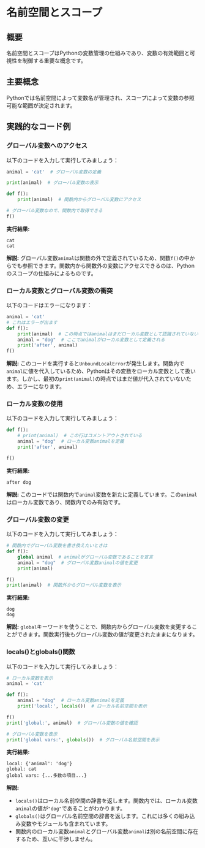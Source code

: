 # 名前空間とスコープ

## 概要
名前空間とスコープはPythonの変数管理の仕組みであり、変数の有効範囲と可視性を制御する重要な概念です。

## 主要概念
Pythonでは名前空間によって変数名が管理され、スコープによって変数の参照可能な範囲が決定されます。

## 実践的なコード例

### グローバル変数へのアクセス

以下のコードを入力して実行してみましょう：

```python
animal = 'cat'  # グローバル変数の定義

print(animal)  # グローバル変数の表示

def f():
    print(animal)  # 関数内からグローバル変数にアクセス

# グローバル変数なので、関数内で取得できる
f()
```

**実行結果:**
```
cat
cat
```

**解説:** 
グローバル変数`animal`は関数の外で定義されているため、関数`f()`の中からでも参照できます。関数内から関数外の変数にアクセスできるのは、Pythonのスコープの仕組みによるものです。

### ローカル変数とグローバル変数の衝突

以下のコードはエラーになります：

```python
animal = 'cat'
# これはエラーが出ます
def f():
    print(animal)  # この時点ではanimalはまだローカル変数として認識されていない
    animal = "dog"  # ここでanimalがローカル変数として定義される
    print('after', animal)
f()
```

**解説:**
このコードを実行すると`UnboundLocalError`が発生します。関数内で`animal`に値を代入しているため、Pythonはその変数をローカル変数として扱います。しかし、最初の`print(animal)`の時点ではまだ値が代入されていないため、エラーになります。

### ローカル変数の使用

以下のコードを入力して実行してみましょう：

```python
def f():
    # print(animal)  # この行はコメントアウトされている
    animal = "dog"  # ローカル変数animalを定義
    print('after', animal)

f()
```

**実行結果:**
```
after dog
```

**解説:**
このコードでは関数内で`animal`変数を新たに定義しています。この`animal`はローカル変数であり、関数内でのみ有効です。

### グローバル変数の変更

以下のコードを入力して実行してみましょう：

```python
# 関数内でグローバル変数を書き換えたいときは
def f():
    global animal  # animalがグローバル変数であることを宣言
    animal = "dog"  # グローバル変数animalの値を変更
    print(animal)

f()
print(animal)  # 関数外からグローバル変数を表示
```

**実行結果:**
```
dog
dog
```

**解説:**
`global`キーワードを使うことで、関数内からグローバル変数を変更することができます。関数実行後もグローバル変数の値が変更されたままになります。

### locals()とglobals()関数

以下のコードを入力して実行してみましょう：

```python
# ローカル変数を表示
animal = 'cat'

def f():
    animal = "dog"  # ローカル変数animalを定義
    print('local:', locals())  # ローカル名前空間を表示

f()
print('global:', animal)  # グローバル変数の値を確認

# グローバル変数を表示
print('global vars:', globals())  # グローバル名前空間を表示
```

**実行結果:**
```
local: {'animal': 'dog'}
global: cat
global vars: {...多数の項目...}
```

**解説:**
- `locals()`はローカル名前空間の辞書を返します。関数内では、ローカル変数`animal`の値が`"dog"`であることがわかります。
- `globals()`はグローバル名前空間の辞書を返します。これには多くの組み込み変数やモジュールも含まれています。
- 関数内のローカル変数`animal`とグローバル変数`animal`は別の名前空間に存在するため、互いに干渉しません。

